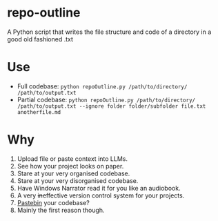 # repo-outline
A Python script that writes the file structure and code of a directory in a good old fashioned .txt

# Use
- Full codebase:
```python repoOutline.py /path/to/directory/ /path/to/output.txt```
- Partial codebase:
```python repoOutline.py /path/to/directory/ /path/to/output.txt --ignore folder folder/subfolder file.txt anotherfile.md```

# Why
1. Upload file or paste context into LLMs.
2. See how your project looks on paper.
3. Stare at your very organised codebase.
4. Stare at your very disorganised codebase.
5. Have Windows Narrator read it for you like an audiobook.
6. A very <s>in</s>effective version control system for your projects.
7. [Pastebin]([url](https://pastebin.com/)) your codebase?
8. Mainly the first reason though.
